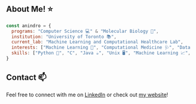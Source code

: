 ## About Me! ⭐
```javascript
const anindro = {
  programs: "Computer Science 💻" & "Molecular Biology 🧬",
  institution: "University of Toronto 📚",
  current_lab: "Machine Learning and Computational Healthcare Lab",
  interests: ["Machine Learning 🤖", "Computational Medicine 🩺", "Data Science 🗃️", "Software Engineering ⌨️"],
  skills: ["Python 🐍", "C", "Java ☕", "Unix 🖥️", "Machine Learning 📈", "Deep Learning 🧠", "Causal Inference ➡️"]
}
```

## Contact 📫
Feel free to connect with me on [LinkedIn](https://www.linkedin.com/in/anindro/) or check out [my website](https://bit.ly/AB20CS)!

